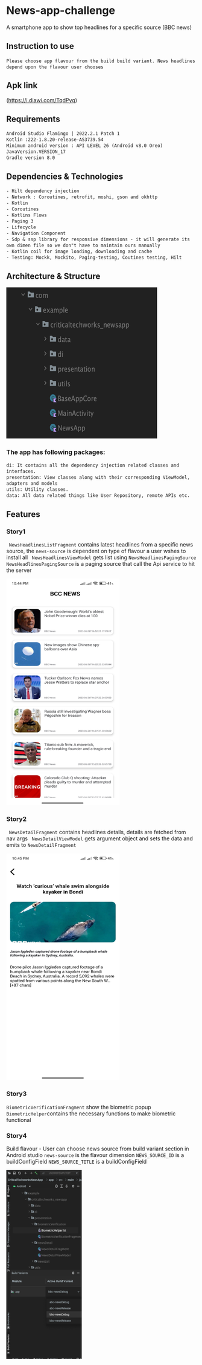 # News-app-challenge
A smartphone app to show top headlines for a specific source (BBC news)


## Instruction to use

```
Please choose app flavour from the build build variant. News headlines depend upon the flavour user chooses
```


## Apk link
(https://i.diawi.com/TqdPyq)



## Requirements

```
Android Studio Flamingo | 2022.2.1 Patch 1
Kotlin :222-1.8.20-release-AS3739.54
Minimum android version : API LEVEL 26 (Android v8.0 Oreo)
JavaVersion.VERSION_17
Gradle version 8.0 
```

## Dependencies & Technologies

```
- Hilt dependency injection
- Network : Coroutines, retrofit, moshi, gson and okhttp
- Kotlin
- Coroutines
- Kotlins Flows
- Paging 3
- Lifecycle
- Navigation Component
- Sdp & ssp library for responsive dimensions - it will generate its own dimen file so we don"t have to maintain ours manually
- Kotlin coil for image loading, downloading and cache
- Testing: Mockk, Mockito, Paging-testing, Coutines testing, Hilt
```

## Architecture & Structure
<img src="https://github.com/hashir1296/news-app-challenge/blob/293d1fbfd4694a965f0946b92dbb26179a8496fd/Screenshots/Package%20structure.png" width = "400" height = "400"/>


### The app has following packages:

```
di: It contains all the dependency injection related classes and interfaces.
presentation: View classes along with their corresponding ViewModel, adapters and models
utils: Utility classes.
data: All data related things like User Repository, remote APIs etc.
```


## Features

### Story1
` NewsHeadlinesListFragment` contains latest headlines from a specific news source, the ` news-source ` is dependent on type of flavour a user wshes to install all
` NewsHeadlinesViewModel` gets list using ` NewsHeadlinesPagingSource ` 
` NewsHeadlinesPagingSource` is a paging source that call the Api service to hit the server
<p>
 <img src="https://github.com/hashir1296/news-app-challenge/blob/4094baf5e5af74ec54707bcde251a7e330f44a7a/Screenshots/Screenshot_3.jpg" width = "300" height = "600"/> 
</p>

### Story2
` NewsDetailFragment` contains headlines details, details are fetched from nav args
` NewsDetailViewModel` gets argument object and sets the data and emits to  `NewsDetailFragment` 
<p float="middle">
<img src="https://github.com/hashir1296/news-app-challenge/blob/dfdfc49d66633548a64a0b245ed7aa5eb71d57e5/Screenshots/Screenshot_2.jpg" width = "300" height = "600"/>  
</p>


### Story3
`BiometricVerificationFragment` show the biometric popup
`BiometricHelper`contains the necessary functions to make biometric functional

### Story4
Build flavour - User can choose news source from build variant section in Android studio
`news-source` is the flavour dimension 
`NEWS_SOURCE_ID` is a buildConfigField
`NEWS_SOURCE_TITLE` is a buildConfigField

<p float="middle">
<img src="https://github.com/hashir1296/news-app-challenge/blob/a63619a15e6a60298ee106a7a1ecdcd4c5af14c2/Screenshots/Screenshot%202023-06-27%20at%2011.15.14%20PM.png" width = "200" height = "500"/>  
</p>
